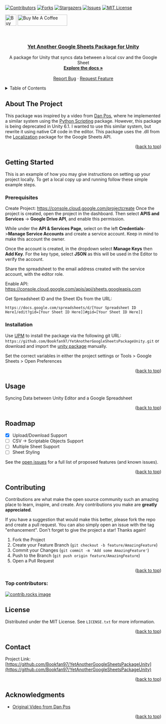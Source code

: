 <!-- Improved compatibility of back to top link: See: https://github.com/othneildrew/Best-README-Template/pull/73 -->
<a id="readme-top"></a>

<!-- PROJECT SHIELDS -->
[![Contributors][contributors-shield]][contributors-url]
[![Forks][forks-shield]][forks-url]
[![Stargazers][stars-shield]][stars-url]
[![Issues][issues-shield]][issues-url]
[![MIT License][license-shield]][license-url]

<a href='https://ko-fi.com/U7U2WUGIS' target='_blank'><img height='36' style='border:0px;height:36px;' src='https://storage.ko-fi.com/cdn/kofi6.png?v=6' border='0' alt='Buy Me a Coffee at ko-fi.com' /></a>
<a href="https://www.buymeacoffee.com/ndaygamedev" target="_blank"><img src="https://cdn.buymeacoffee.com/buttons/v2/default-yellow.png" alt="Buy Me A Coffee" style="height: 36px !important;width: 160px !important;" ></a>
<!-- PROJECT LOGO -->
<br />
<div align="center">

<h3 align="center">
    <a href="https://github.com/Bookfan97/YetAnotherGoogleSheetsPackageUnity">
        Yet Another Google Sheets Package for Unity 
    </a>
</h3>

  <p align="center">
    A package for Unity that syncs data between a local csv and the Google Sheet
    <br />
    <a href="https://bookfan97.github.io/YetAnotherGoogleSheetsPackageUnity/manual/"><strong>Explore the docs »</strong></a>
    <br />
    <br />
    <a href="https://github.com/Bookfan97/YetAnotherGoogleSheetsPackageUnity/issues/new?labels=bug&template=bug-report---.md">Report Bug</a>
    ·
    <a href="https://github.com/Bookfan97/YetAnotherGoogleSheetsPackageUnity/issues/new?labels=enhancement&template=feature-request---.md">Request Feature</a>
  </p>
</div>



<!-- TABLE OF CONTENTS -->
<details>
  <summary>Table of Contents</summary>
  <ol>
    <li>
      <a href="#about-the-project">About The Project</a>
    </li>
    <li>
      <a href="#getting-started">Getting Started</a>
      <ul>
        <li><a href="#prerequisites">Prerequisites</a></li>
        <li><a href="#installation">Installation</a></li>
      </ul>
    </li>
    <li><a href="#usage">Usage</a></li>
    <li><a href="#roadmap">Roadmap</a></li>
    <li><a href="#contributing">Contributing</a></li>
    <li><a href="#license">License</a></li>
    <li><a href="#contact">Contact</a></li>
    <li><a href="#acknowledgments">Acknowledgments</a></li>
  </ol>
</details>



<!-- ABOUT THE PROJECT -->
## About The Project

This package was inspired by a video from [Dan Pos](https://www.youtube.com/@DanPos), where he implemented a similar system using the [Python Scripting](https://docs.unity3d.com/Packages/com.unity.scripting.python@7.0/manual/index.html) package. However, this package is being deprecated in Unity 6.1. I wanted to use this similar system, but rewrite it using native C# code in the editor. This package uses the .dll from the [Localization](https://docs.unity3d.com/Packages/com.unity.localization@1.5/manual/index.html) package for the Google Sheets API.  

<p align="right">(<a href="#readme-top">back to top</a>)</p>

<!-- GETTING STARTED -->
## Getting Started

This is an example of how you may give instructions on setting up your project locally.
To get a local copy up and running follow these simple example steps.

### Prerequisites

Create Project: https://console.cloud.google.com/projectcreate
Once the project is created, open the project in the dashboard. Then select **APIS and Services** -> **Google Drive API**, and enable this permission.

While under the **API & Services Page**, select on the left **Credentials**->**Manage Service Accounts** and create a service account. Keep in mind to make this account the owner.

Once the account is created, in the dropdown select **Manage Keys** then **Add Key**. For the key type, select **JSON** as this will be used in the Editor to verify the account. 

Share the spreadsheet to the email address created with the service account, with the editor role.

Enable API: https://console.cloud.google.com/apis/api/sheets.googleapis.com

Get Spreadsheet ID and the Sheet IDs from the URL:
  ```
  https://docs.google.com/spreadsheets/d/[Your Spreadsheet ID Here]/edit?gid=[Your Sheet ID Here]]#gid=[Your Sheet ID Here]]
  ```

### Installation

Use [UPM](https://docs.unity3d.com/Manual/upm-ui.html) to install the package via the following git URL: `https://github.com/Bookfan97/YetAnotherGoogleSheetsPackageUnity.git` or download and import the [unity package]() manually.

Set the correct variables in either the project settings or Tools > Google Sheets > Open Preferences

<p align="right">(<a href="#readme-top">back to top</a>)</p>



<!-- USAGE EXAMPLES -->
## Usage

Syncing Data between Unity Editor and a Google Spreadsheet

<p align="right">(<a href="#readme-top">back to top</a>)</p>



<!-- ROADMAP -->
## Roadmap

- [X] Upload/Download Support
- [ ] CSV -> Scriptable Objects Support
- [ ] Multiple Sheet Support
- [ ] Sheet Styling

See the [open issues](https://github.com/Bookfan97/YetAnotherGoogleSheetsPackageUnity/issues) for a full list of proposed features (and known issues).

<p align="right">(<a href="#readme-top">back to top</a>)</p>



<!-- CONTRIBUTING -->
## Contributing

Contributions are what make the open source community such an amazing place to learn, inspire, and create. Any contributions you make are **greatly appreciated**.

If you have a suggestion that would make this better, please fork the repo and create a pull request. You can also simply open an issue with the tag "enhancement".
Don't forget to give the project a star! Thanks again!

1. Fork the Project
2. Create your Feature Branch (`git checkout -b feature/AmazingFeature`)
3. Commit your Changes (`git commit -m 'Add some AmazingFeature'`)
4. Push to the Branch (`git push origin feature/AmazingFeature`)
5. Open a Pull Request

<p align="right">(<a href="#readme-top">back to top</a>)</p>

### Top contributors:

<a href="https://github.com/Bookfan97/YetAnotherGoogleSheetsPackageUnity/graphs/contributors">
  <img src="https://contrib.rocks/image?repo=Bookfan97/YetAnotherGoogleSheetsPackageUnity" alt="contrib.rocks image" />
</a>



<!-- LICENSE -->
## License

Distributed under the MIT License. See `LICENSE.txt` for more information.

<p align="right">(<a href="#readme-top">back to top</a>)</p>



<!-- CONTACT -->
## Contact

Project Link: [https://github.com/Bookfan97/YetAnotherGoogleSheetsPackageUnity](https://github.com/Bookfan97/YetAnotherGoogleSheetsPackageUnity)

<p align="right">(<a href="#readme-top">back to top</a>)</p>



<!-- ACKNOWLEDGMENTS -->
## Acknowledgments

* [Original Video from Dan Pos](https://www.youtube.com/watch?v=QFTyDsEDsBI)

<p align="right">(<a href="#readme-top">back to top</a>)</p>



<!-- MARKDOWN LINKS & IMAGES -->
<!-- https://www.markdownguide.org/basic-syntax/#reference-style-links -->
[contributors-shield]: https://img.shields.io/github/contributors/Bookfan97/YetAnotherGoogleSheetsPackageUnity.svg?style=for-the-badge
[contributors-url]: https://github.com/Bookfan97/YetAnotherGoogleSheetsPackageUnity/graphs/contributors
[forks-shield]: https://img.shields.io/github/forks/Bookfan97/YetAnotherGoogleSheetsPackageUnity.svg?style=for-the-badge
[forks-url]: https://github.com/Bookfan97/YetAnotherGoogleSheetsPackageUnity/network/members
[stars-shield]: https://img.shields.io/github/stars/Bookfan97/YetAnotherGoogleSheetsPackageUnity.svg?style=for-the-badge
[stars-url]: https://github.com/Bookfan97/YetAnotherGoogleSheetsPackageUnity/stargazers
[issues-shield]: https://img.shields.io/github/issues/Bookfan97/YetAnotherGoogleSheetsPackageUnity.svg?style=for-the-badge
[issues-url]: https://github.com/Bookfan97/YetAnotherGoogleSheetsPackageUnity/issues
[license-shield]: https://img.shields.io/github/license/Bookfan97/YetAnotherGoogleSheetsPackageUnity.svg?style=for-the-badge
[license-url]: https://github.com/Bookfan97/YetAnotherGoogleSheetsPackageUnity/blob/master/LICENSE.txt

[product-screenshot]: images/screenshot.png